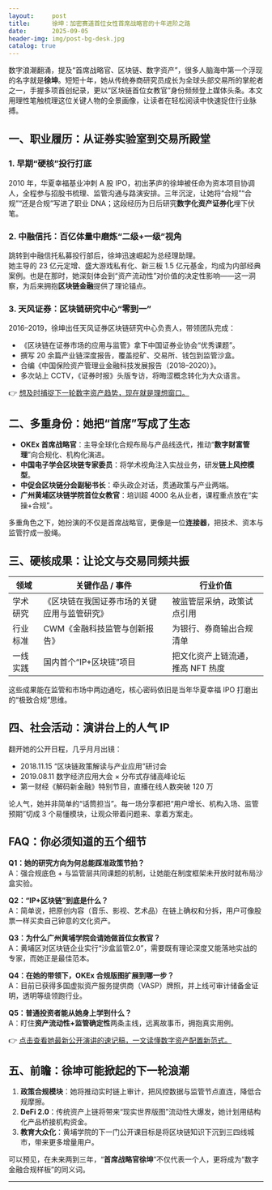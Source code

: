 ```yaml
---
layout:     post
title:      徐坤：加密赛道首位女性首席战略官的十年进阶之路
date:       2025-09-05
header-img: img/post-bg-desk.jpg
catalog: true
---
```


数字浪潮翻涌，提及“首席战略官、区块链、数字资产”，很多人脑海中第一个浮现的名字就是**徐坤**。短短十年，她从传统券商研究员成长为全球头部交易所的掌舵者之一，手握多项首创纪录，更以“区块链首位女教官”身份频频登上媒体头条。本文用理性笔触梳理这位关键人物的全景画像，让读者在轻松阅读中快速捉住行业脉搏。

## 一、职业履历：从证券实验室到交易所殿堂

### 1. 早期“硬核”投行打底

2010 年，华夏幸福基业冲刺 A 股 IPO，初出茅庐的徐坤被任命为资本项目协调人，全程参与招股书梳理、监管沟通与路演安排。三年沉淀，让她将“合规”“合规”“还是合规”写进了职业 DNA；这段经历为日后研究**数字化资产证券化**埋下伏笔。

### 2. 中融信托：百亿体量中磨炼“二级+一级”视角

跳转到中融信托私募投行部后，徐坤迅速崛起为总经理助理。  
她主导的 23 亿元定增、盛大游戏私有化、新三板 1.5 亿元基金，均成为内部经典案例。也是在那时，她深刻体会到“资产流动性”对价值的决定性影响——这一洞察，为后来拥抱**区块链金融**提供了理论锚点。

### 3. 天风证券：区块链研究中心“零到一”

2016–2019，徐坤出任天风证券区块链研究中心负责人，带领团队完成：

- 《区块链在证券市场的应用与监管》拿下中国证券业协会“优秀课题”。  
- 撰写 20 余篇产业链深度报告，覆盖挖矿、交易所、钱包到监管沙盒。  
- 合编《中国保险资产管理业金融科技发展报告（2018–2020）》。  
- 多次站上 CCTV，《证券时报》头版专访，将晦涩概念转化为大众语言。

👉 [想及时捕捉下一轮数字资产趋势，现在就是理想窗口。](https://okxdog.com/)

## 二、多重身份：她把“首席”写成了生态

- **OKEx 首席战略官**：主导全球化合规布局与产品线迭代，推动“**数字财富管理**”向合规化、机构化演进。  
- **中国电子学会区块链专家委员**：将学术视角注入实战业务，研发**链上风控模型**。  
- **中促会区块链分会副秘书长**：牵头政企对话，贯通政策与产业两端。  
- **广州黄埔区块链学院首位女教官**：培训超 4000 名从业者，课程重点放在“实操+合规”。

多重角色之下，她扮演的不仅是首席战略官，更像是一位**连接器**，把技术、资本与监管拧成一股绳。

## 三、硬核成果：让论文与交易同频共振

| 领域 | 关键作品 / 事件 | 行业价值 |
|---|---|---|
| 学术研究 | 《区块链在我国证券市场的关键应用与监管研究》 | 被监管层采纳，政策试点引用 |
| 行业标准 | CWM《金融科技监管与创新报告》 | 为银行、券商输出合规清单 |
| 一线实践 | 国内首个“IP+区块链”项目 | 把文化资产上链流通，推高 NFT 热度 |

这些成果能在监管和市场中两边通吃，核心密码依旧是当年华夏幸福 IPO 打磨出的“极致合规”思维。

## 四、社会活动：演讲台上的人气 IP

翻开她的公开日程，几乎月月出镜：

- 2018.11.15 “区块链政策解读与产业应用”研讨会  
- 2019.08.11 数字经济应用大会 × 分布式存储高峰论坛  
- 第一财经《解码新金融》特别节目，直播在线人数突破 120 万  

论人气，她并非简单的“话筒担当”。每一场分享都把“用户增长、机构入场、监管预期”切成 3 个易懂模块，让观众带着问题来、拿着方案走。

## FAQ：你必须知道的五个细节

**Q1：她的研究方向为何总能踩准政策节拍？**  
A：强合规底色 + 与监管层共同课题的机制，让她能在制度框架未开放时就布局沙盒实验。

**Q2：“IP+区块链”到底是什么？**  
A：简单说，把原创内容（音乐、影视、艺术品）在链上确权和分拆，用户可像股票一样买卖自己钟意的文化资产。

**Q3：为什么广州黄埔学院会请她做首位女教官？**  
A：黄埔区对区块链企业实行“沙盒监管2.0”，需要既有理论深度又能落地实战的专家，而她正是最佳范本。

**Q4：在她的带领下，OKEx 合规版图扩展到哪一步？**  
A：目前已获得多国虚拟资产服务提供商（VASP）牌照，并上线可审计储备金证明，透明等级领跑行业。

**Q5：普通投资者能从她身上学到什么？**  
A：盯住**资产流动性+监管确定性**两条主线，远离故事币，拥抱真实用例。

👉 [点击查看她最新公开演讲的速记稿，一文读懂数字资产配置新范式。](https://okxdog.com/)

## 五、前瞻：徐坤可能掀起的下一轮浪潮

1. **政策合规模块**：她将推动实时链上审计，把风控数据与监管节点直连，降低合规摩擦。  
2. **DeFi 2.0**：传统资产上链将带来“现实世界版图”流动性大爆发，她计划用结构化产品桥接机构资金。  
3. **教育大众化**：黄埔学院的下一门公开课目标是将区块链知识下沉到三四线城市，带来更多增量用户。

可以预见，在未来两到三年，“**首席战略官徐坤**”不仅代表一个人，更将成为“数字金融合规样板”的同义词。

---